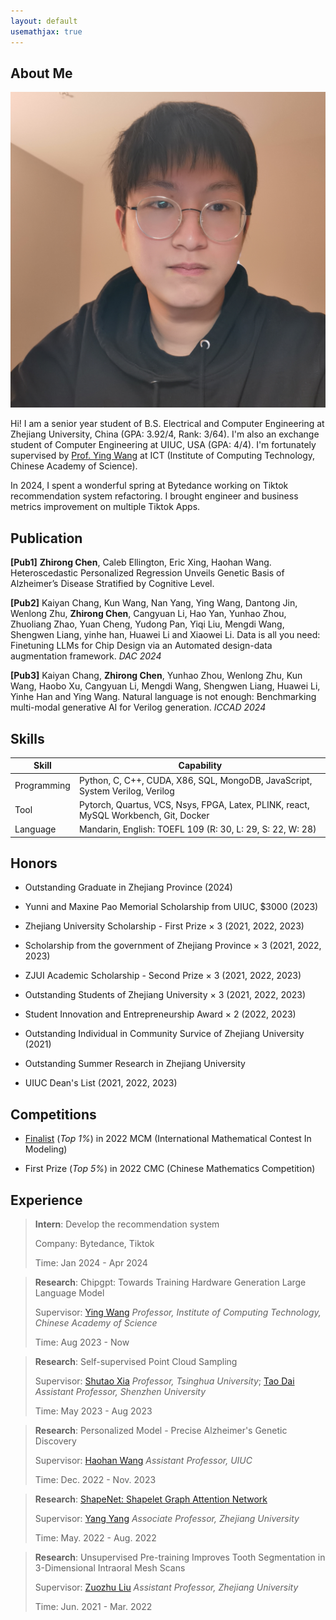 ```yaml
---
layout: default
usemathjax: true
---
```


## About Me

<img class="profile-picture" src="img/me.jpg" >

Hi! I am a senior year student of B.S. Electrical and Computer Engineering at Zhejiang University, China (GPA: 3.92/4, Rank: 3/64). I'm also an exchange student of Computer Engineering at UIUC, USA (GPA: 4/4). I'm fortunately supervised by [Prof. Ying Wang](https://wangying-ict.github.io/) at ICT (Institute of Computing Technology, Chinese Academy of Science).  

In 2024, I spent a wonderful spring at Bytedance working on Tiktok recommendation system refactoring. I brought engineer and business metrics improvement on multiple Tiktok Apps.




## Publication

**[Pub1]** **Zhirong Chen**, Caleb Ellington, Eric Xing, Haohan Wang. Heteroscedastic Personalized Regression Unveils Genetic Basis of Alzheimer’s Disease Stratified by Cognitive Level. 

**[Pub2]** Kaiyan Chang, Kun Wang, Nan Yang, Ying Wang, Dantong Jin, Wenlong Zhu, **Zhirong Chen**, Cangyuan Li, Hao Yan, Yunhao Zhou, Zhuoliang Zhao, Yuan Cheng, Yudong Pan, Yiqi Liu, Mengdi Wang, Shengwen Liang, yinhe han, Huawei Li and Xiaowei Li. Data is all you need: Finetuning LLMs for Chip Design via an Automated design-data augmentation framework. *DAC 2024*

**[Pub3]** Kaiyan Chang, **Zhirong Chen**, Yunhao Zhou, Wenlong Zhu, Kun Wang, Haobo Xu, Cangyuan Li, Mengdi Wang, Shengwen Liang, Huawei Li, Yinhe Han and Ying Wang. Natural language is not enough: Benchmarking multi-modal generative AI for Verilog generation. *ICCAD 2024*



## Skills

Skill | Capability
-----|-------
Programming | Python, C, C++, CUDA, X86, SQL, MongoDB, JavaScript, System Verilog, Verilog
Tool | Pytorch, Quartus, VCS, Nsys, FPGA, Latex, PLINK, react, MySQL Workbench, Git, Docker
Language | Mandarin, English: TOEFL 109 (R: 30, L: 29, S: 22, W: 28)



## Honors

- Outstanding Graduate in Zhejiang Province (2024)

- Yunni and Maxine Pao Memorial Scholarship from UIUC, $3000 (2023)

- Zhejiang University Scholarship - First Prize $\times$ 3 (2021, 2022, 2023)

- Scholarship from the government of Zhejiang Province $\times$ 3 (2021, 2022, 2023)

- ZJUI Academic Scholarship - Second Prize $\times$ 3 (2021, 2022, 2023)

- Outstanding Students of Zhejiang University $\times$ 3 (2021, 2022, 2023)

- Student Innovation and Entrepreneurship Award $\times$ 2 (2022, 2023)

- Outstanding Individual in Community Survice of Zhejiang University (2021)

- Outstanding Summer Research in Zhejiang University

- UIUC Dean's List (2021, 2022, 2023)


## Competitions

- [Finalist](https://github.com/rong-hash/MCM_2022) (*Top 1%*) in 2022 MCM (International Mathematical Contest In Modeling)

- First Prize (*Top 5%*) in 2022 CMC (Chinese Mathematics Competition) 


## Experience

> **Intern**: Develop the recommendation system
> 
> Company: Bytedance, Tiktok
>
> Time: Jan 2024 - Apr 2024

> **Research**: Chipgpt: Towards Training Hardware Generation Large Language Model
>
> Supervisor: [Ying Wang](https://wangying-ict.github.io/) *Professor, Institute of Computing Technology, Chinese Academy of Science*
>
> Time: Aug 2023 - Now

> **Research**: Self-supervised Point Cloud Sampling
>
> Supervisor: [Shutao Xia](https://www.sigs.tsinghua.edu.cn/xst/main.htm) *Professor, Tsinghua University*; [Tao Dai](https://csse.szu.edu.cn/pages/user/index?id=1204) *Assistant Professor, Shenzhen University*
>
> Time: May 2023 - Aug 2023

> **Research**: Personalized Model - Precise Alzheimer's Genetic Discovery
>
> Supervisor: [Haohan Wang](https://haohanwang.github.io/) *Assistant Professor, UIUC* 
>
> Time: Dec. 2022 - Nov. 2023

> **Research**: [ShapeNet: Shapelet Graph Attention Network](https://github.com/rong-hash/AQOURSNet)
>
> Supervisor: [Yang Yang](http://yangy.org/) *Associate Professor, Zhejiang University* 
>
> Time: May. 2022 - Aug. 2022

> **Research**: Unsupervised Pre-training Improves Tooth Segmentation in 3-Dimensional Intraoral Mesh Scans
>
> Supervisor: [Zuozhu Liu](https://scholar.google.com/citations?user=h602wLIAAAAJ&hl=en&oi=ao) *Assistant Professor, Zhejiang University* 
>
> Time: Jun. 2021 - Mar. 2022



